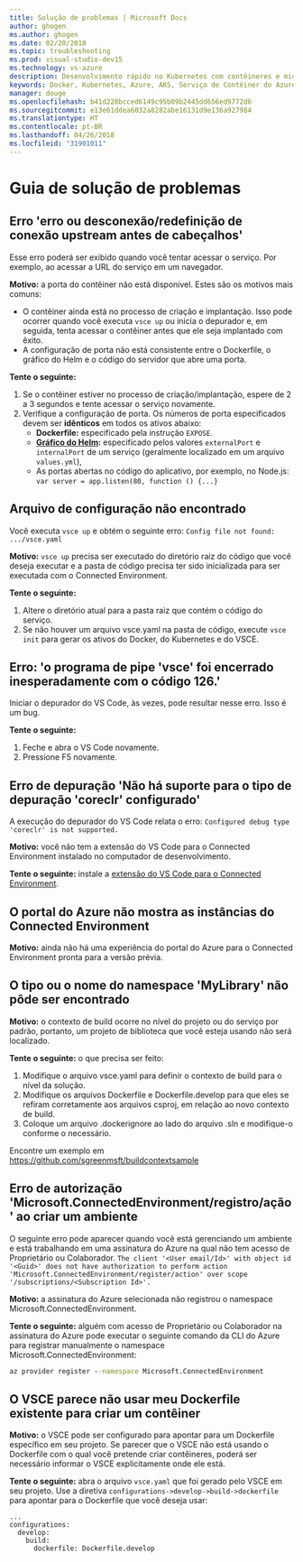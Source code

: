```yaml
---
title: Solução de problemas | Microsoft Docs
author: ghogen
ms.author: ghogen
ms.date: 02/20/2018
ms.topic: troubleshooting
ms.prod: visual-studio-dev15
ms.technology: vs-azure
description: Desenvolvimento rápido no Kubernetes com contêineres e microsserviços no Azure
keywords: Docker, Kubernetes, Azure, AKS, Serviço de Contêiner do Azure, contêineres
manager: douge
ms.openlocfilehash: b41d228bcced6149c95b09b2445dd656ed9772d6
ms.sourcegitcommit: e13e61ddea6032a8282abe16131d9e136a927984
ms.translationtype: HT
ms.contentlocale: pt-BR
ms.lasthandoff: 04/26/2018
ms.locfileid: "31901011"
---
```

# <a name="troubleshooting-guide"></a>Guia de solução de problemas

## <a name="error-upstream-connect-error-or-disconnectreset-before-headers"></a>Erro 'erro ou desconexão/redefinição de conexão upstream antes de cabeçalhos'
Esse erro poderá ser exibido quando você tentar acessar o serviço. Por exemplo, ao acessar a URL do serviço em um navegador. 

**Motivo:** a porta do contêiner não está disponível. Estes são os motivos mais comuns: 
* O contêiner ainda está no processo de criação e implantação. Isso pode ocorrer quando você executa `vsce up` ou inicia o depurador e, em seguida, tenta acessar o contêiner antes que ele seja implantado com êxito.
* A configuração de porta não está consistente entre o Dockerfile, o gráfico do Helm e o código do servidor que abre uma porta.

**Tente o seguinte:**
1. Se o contêiner estiver no processo de criação/implantação, espere de 2 a 3 segundos e tente acessar o serviço novamente. 
1. Verifique a configuração de porta. Os números de porta especificados devem ser **idênticos** em todos os ativos abaixo:
    * **Dockerfile:** especificado pela instrução `EXPOSE`.
    * **[Gráfico do Helm](https://docs.helm.sh):** especificado pelos valores `externalPort` e `internalPort` de um serviço (geralmente localizado em um arquivo `values.yml`),
    * As portas abertas no código do aplicativo, por exemplo, no Node.js: `var server = app.listen(80, function () {...}`


## <a name="config-file-not-found"></a>Arquivo de configuração não encontrado
Você executa `vsce up` e obtém o seguinte erro: `Config file not found: .../vsce.yaml`

**Motivo:** `vsce up` precisa ser executado do diretório raiz do código que você deseja executar e a pasta de código precisa ter sido inicializada para ser executada com o Connected Environment.

**Tente o seguinte:**
1. Altere o diretório atual para a pasta raiz que contém o código do serviço. 
1. Se não houver um arquivo vsce.yaml na pasta de código, execute `vsce init` para gerar os ativos do Docker, do Kubernetes e do VSCE.

## <a name="error-the-pipe-program-vsce-exited-unexpectedly-with-code-126"></a>Erro: 'o programa de pipe 'vsce' foi encerrado inesperadamente com o código 126.'
Iniciar o depurador do VS Code, às vezes, pode resultar nesse erro. Isso é um bug.

**Tente o seguinte:**
1. Feche e abra o VS Code novamente.
2. Pressione F5 novamente.


## <a name="debugging-error-configured-debug-type-coreclr-is-not-supported"></a>Erro de depuração 'Não há suporte para o tipo de depuração 'coreclr' configurado'
A execução do depurador do VS Code relata o erro: `Configured debug type 'coreclr' is not supported.`

**Motivo:** você não tem a extensão do VS Code para o Connected Environment instalado no computador de desenvolvimento.

**Tente o seguinte:** instale a [extensão do VS Code para o Connected Environment](get-started-netcore-01.md#get-kubernetes-debugging-for-vs-code).


## <a name="the-azure-portal-doesnt-show-connected-environment-instances"></a>O portal do Azure não mostra as instâncias do Connected Environment

**Motivo:** ainda não há uma experiência do portal do Azure para o Connected Environment pronta para a versão prévia.


## <a name="the-type-or-namespace-name-mylibrary-could-not-be-found"></a>O tipo ou o nome do namespace 'MyLibrary' não pôde ser encontrado

**Motivo:** o contexto de build ocorre no nível do projeto ou do serviço por padrão, portanto, um projeto de biblioteca que você esteja usando não será localizado.

**Tente o seguinte:** o que precisa ser feito:
1. Modifique o arquivo vsce.yaml para definir o contexto de build para o nível da solução.
2. Modifique os arquivos Dockerfile e Dockerfile.develop para que eles se refiram corretamente aos arquivos csproj, em relação ao novo contexto de build.
3. Coloque um arquivo .dockerignore ao lado do arquivo .sln e modifique-o conforme o necessário.

Encontre um exemplo em https://github.com/sgreenmsft/buildcontextsample

## <a name="microsoftconnectedenvironmentregisteraction-authorization-error-when-creating-an-environment"></a>Erro de autorização 'Microsoft.ConnectedEnvironment/registro/ação' ao criar um ambiente
O seguinte erro pode aparecer quando você está gerenciando um ambiente e está trabalhando em uma assinatura do Azure na qual não tem acesso de Proprietário ou Colaborador.
`The client '<User email/Id>' with object id '<Guid>' does not have authorization to perform action 'Microsoft.ConnectedEnvironment/register/action' over scope '/subscriptions/<Subscription Id>'.`

**Motivo:** a assinatura do Azure selecionada não registrou o namespace Microsoft.ConnectedEnvironment.

**Tente o seguinte:** alguém com acesso de Proprietário ou Colaborador na assinatura do Azure pode executar o seguinte comando da CLI do Azure para registrar manualmente o namespace Microsoft.ConnectedEnvironment:

```cmd
az provider register --namespace Microsoft.ConnectedEnvironment
```

## <a name="vsce-doesnt-seem-to-use-my-existing-dockerfile-to-build-a-container"></a>O VSCE parece não usar meu Dockerfile existente para criar um contêiner 

**Motivo:** o VSCE pode ser configurado para apontar para um Dockerfile específico em seu projeto. Se parecer que o VSCE não está usando o Dockerfile com o qual você pretende criar contêineres, poderá ser necessário informar o VSCE explicitamente onde ele está. 

**Tente o seguinte:** abra o arquivo `vsce.yaml` que foi gerado pelo VSCE em seu projeto. Use a diretiva `configurations->develop->build->dockerfile` para apontar para o Dockerfile que você deseja usar:

```
...
configurations:
  develop:
    build:
      dockerfile: Dockerfile.develop
```